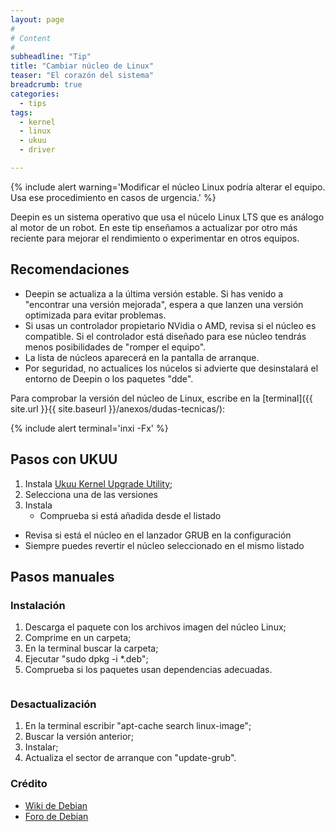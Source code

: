 ```yaml
---
layout: page
#
# Content
#
subheadline: "Tip"
title: "Cambiar núcleo de Linux"
teaser: "El corazón del sistema"
breadcrumb: true   
categories:
  - tips
tags:
  - kernel
  - linux
  - ukuu
  - driver

---
```


{% include alert warning='Modificar el núcleo Linux podría alterar el equipo. Usa ese procedimiento en casos de urgencia.' %}

Deepin es un sistema operativo que usa el núcelo Linux LTS que es análogo al motor de un robot. En este tip enseñamos a actualizar por otro más reciente para mejorar el rendimiento o experimentar en otros equipos.

## Recomendaciones

* Deepin se actualiza a la última versión estable. Si has venido a "encontrar una versión mejorada", espera a que lanzen una versión optimizada para evitar problemas.
* Si usas un controlador propietario NVidia o AMD, revisa si el núcleo es compatible. Si el controlador está diseñado para ese núcleo tendrás menos posibilidades de "romper el equipo".
* La lista de núcleos aparecerá en la pantalla de arranque.
* Por seguridad, no actualices los núcelos si advierte que desinstalará el entorno de Deepin o los paquetes "dde".

Para comprobar la versión del núcleo de Linux, escribe en la [terminal]({{ site.url }}{{ site.baseurl }}/anexos/dudas-tecnicas/):

{% include alert terminal='inxi -Fx' %}

## Pasos con UKUU

1. Instala [Ukuu Kernel Upgrade Utility](https://www.linuxadictos.com/ukuu-instalar-kernel-linux-facil.html);
2. Selecciona una de las versiones
3. Instala
	- Comprueba si está añadida desde el listado
  - Revisa si está el núcleo en el lanzador GRUB en la configuración
  - Siempre puedes revertir el núcleo seleccionado en el mismo listado

## Pasos manuales
### Instalación
1. Descarga el paquete con los archivos imagen del núcleo Linux;
2. Comprime en un carpeta;
3. En la terminal buscar la carpeta;
4. Ejecutar "sudo dpkg -i *.deb";
5. Comprueba si los paquetes usan dependencias adecuadas.

<div class="row">
    <div class="medium-12 columns t30">
    <img src="{{ site.urlimg }}installkernel.png" alt="">
    </div><!-- /.medium-4.columns -->
</div>

### Desactualización
1. En la terminal escribir "apt-cache search linux-image";
2. Buscar la versión anterior;
3. Instalar;
4. Actualiza el sector de arranque con "update-grub".

### Crédito

* [Wiki de Debian](https://wiki.debian.org/HowToUpgradeKernel)
* [Foro de Debian](http://www.ubuntu-es.org/node/169130)
